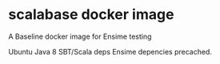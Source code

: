 # scalabase docker image
A Baseline docker image for Ensime testing

Ubuntu
Java 8
SBT/Scala deps
Ensime depencies precached.
